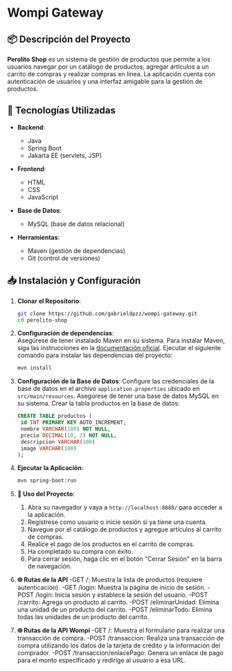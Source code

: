 # Wompi Gateway

## 📦 Descripción del Proyecto

**Perolito Shop** es un sistema de gestión de productos que permite a los usuarios navegar por un catálogo de productos, agregar artículos a un carrito de compras y realizar compras en línea. La aplicación cuenta con autenticación de usuarios y una interfaz amigable para la gestión de productos.

## 🚀 Tecnologías Utilizadas

- **Backend**:
    - Java
    - Spring Boot
    - Jakarta EE (servlets, JSP)

- **Frontend**:
    - HTML
    - CSS
    - JavaScript

- **Base de Datos**:
    - MySQL (base de datos relacional)

- **Herramientas**:
    - Maven (gestión de dependencias)
    - Git (control de versiones)


## 📥 Instalación y Configuración

1. **Clonar el Repositorio**:
   ```bash
   git clone https://github.com/gabrieldpzz/wompi-gateway.git
   cd perolito-shop

2. **Configuración de dependencias**:   
Asegúrese de tener instalado Maven en su sistema. Para instalar Maven, siga las instrucciones en la [documentación oficial](https://maven.apache.org/install.html).
Ejecutar el siguiente comando para instalar las dependencias del proyecto:
   ```bash
   mvn install
   
3. **Configuración de la Base de Datos**:
Configure las credenciales de la base de datos en el archivo `application.properties` ubicado en `src/main/resources`. Asegúrese de tener una base de datos MySQL en su sistema.
Crear la tabla productos en la base de datos:
   ```sql
   CREATE TABLE productos (
    id INT PRIMARY KEY AUTO_INCREMENT,
    nombre VARCHAR(100) NOT NULL,
    precio DECIMAL(10, 2) NOT NULL,
    descripcion VARCHAR(100)
    image VARCHAR(100)
   );
   
4. **Ejecutar la Aplicación**:
   ```bash
   mvn spring-boot:run
   
5. **📖 Uso del Proyecto**:
   1. Abra su navegador y vaya a `http://localhost:8080/` para acceder a la aplicación.
   2. Regístrese como usuario o inicie sesión si ya tiene una cuenta.
   3. Navegue por el catálogo de productos y agregue artículos al carrito de compras.
   4. Realice el pago de los productos en el carrito de compras.
   5. Ha completado su compra con éxito.
   6. Para cerrar sesión, haga clic en el botón "Cerrar Sesión" en la barra de navegación.

6. **🌐 Rutas de la API**
    -GET /: Muestra la lista de productos (requiere autenticación).
    -GET /login: Muestra la página de inicio de sesión.
    -POST /login: Inicia sesión y establece la sesión del usuario.
    -POST /carrito: Agrega un producto al carrito.
    -POST /eliminarUnidad: Elimina una unidad de un producto del carrito.
    -POST /eliminarTodo: Elimina todas las unidades de un producto del carrito.

6. **🌐 Rutas de la API Wompi**
   -GET /: Muestra el formulario para realizar una transacción de compra.
   -POST /transaccion: Realiza una transacción de compra utilizando los datos de la tarjeta de crédito y la información del comprador.
   -POST /transaccion/enlacePago: Genera un enlace de pago para el monto especificado y redirige al usuario a esa URL.

